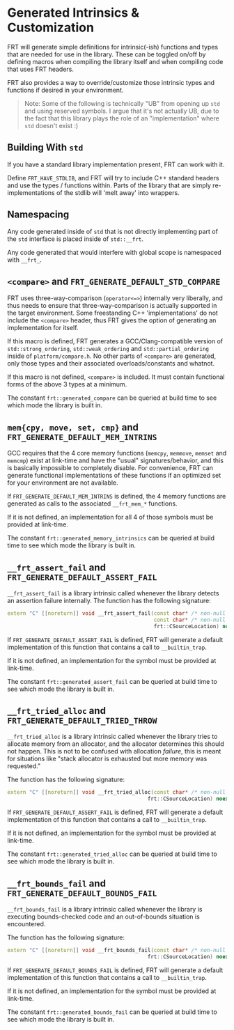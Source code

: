 # Generated Intrinsics & Customization

FRT will generate simple definitions for intrinsic(-ish) functions and types that are needed for use in the library.
These can be toggled on/off by defining macros when compiling the library itself and when compiling code that uses FRT
headers.

FRT also provides a way to override/customize those intrinsic types and functions if desired in your environment.

> Note: Some of the following is technically "UB" from opening up `std` and using reserved symbols. I argue that it's not
> actually UB, due to the fact that this library plays the role of an "implementation" where `std` doesn't exist :)

## Building With `std`

If you have a standard library implementation present, FRT can work with it.

Define `FRT_HAVE_STDLIB`, and FRT will try to include C++ standard headers and use the types / functions within. Parts
of the library that are simply re-implementations of the stdlib will 'melt away' into wrappers.

## Namespacing

Any code generated inside of `std` that is not directly implementing part of the `std` interface is placed inside
of `std::__frt`.

Any code generated that would interfere with global scope is namespaced with `__frt_`.

## `<compare>` and `FRT_GENERATE_DEFAULT_STD_COMPARE`

FRT uses three-way-comparison (`operator<=>`) internally very liberally, and thus needs to ensure that
three-way-comparison is actually supported in the target environment. Some freestanding C++ 'implementations' do not
include the `<compare>` header, thus FRT gives the option of generating an implementation for itself.

If this macro is defined, FRT generates a GCC/Clang-compatible version of `std::strong_ordering`, `std::weak_ordering`
and `std::partial_ordering` inside of `platform/compare.h`. No other parts of `<compare>` are generated, only those
types and their associated overloads/constants and whatnot.

If this macro is not defined, `<compare>` is included. It must contain functional forms of the above 3 types at a
minimum.

The constant `frt::generated_compare` can be queried at build time to see which mode the library is built in.

## `mem{cpy, move, set, cmp}` and `FRT_GENERATE_DEFAULT_MEM_INTRINS`

GCC requires that the 4 core memory functions (`memcpy`, `memmove`, `memset` and `memcmp`) exist at link-time and have
the "usual" signatures/behavior, and this is basically impossible to completely disable. For convenience, FRT can
generate functional implementations of these functions if an optimized set for your environment are not available.

If `FRT_GENERATE_DEFAULT_MEM_INTRINS` is defined, the 4 memory functions are generated as calls to the
associated `__frt_mem_*` functions.

If it is not defined, an implementation for all 4 of those symbols must be provided at link-time.

The constant `frt::generated_memory_intrinsics` can be queried at build time to see which mode the library is built in.

## `__frt_assert_fail` and `FRT_GENERATE_DEFAULT_ASSERT_FAIL`

`__frt_assert_fail` is a library intrinsic called whenever the library detects an assertion failure internally. The
function has the following signature:

```cpp
extern "C" [[noreturn]] void __frt_assert_fail(const char* /* non-null null-terminated condition string */, 
                                               const char* /* non-null null-terminated message string */, 
                                               frt::CSourceLocation) noexcept;
```

If `FRT_GENERATE_DEFAULT_ASSERT_FAIL` is defined, FRT will generate a default implementation of this function that
contains a call to `__builtin_trap`.

If it is not defined, an implementation for the symbol must be provided at link-time.

The constant `frt::generated_assert_fail` can be queried at build time to see which mode the library is built in.

## `__frt_tried_alloc` and `FRT_GENERATE_DEFAULT_TRIED_THROW`

`__frt_tried_alloc` is a library intrinsic called whenever the library tries to allocate memory from an allocator, and
the allocator determines this should not happen. This is not to be confused with allocation *failure*, this is meant for
situations like "stack allocator is exhausted but more memory was requested."

The function has the following signature:

```cpp
extern "C" [[noreturn]] void __frt_tried_alloc(const char* /* non-null null-terminated message string */, 
                                             frt::CSourceLocation) noexcept;
```

If `FRT_GENERATE_DEFAULT_ASSERT_FAIL` is defined, FRT will generate a default implementation of this function that
contains a call to `__builtin_trap`.

If it is not defined, an implementation for the symbol must be provided at link-time.

The constant `frt::generated_tried_alloc` can be queried at build time to see which mode the library is built in.

## `__frt_bounds_fail` and `FRT_GENERATE_DEFAULT_BOUNDS_FAIL`

`__frt_bounds_fail` is a library intrinsic called whenever the library is executing bounds-checked code and an
out-of-bounds situation is encountered.

The function has the following signature:

```cpp
extern "C" [[noreturn]] void __frt_bounds_fail(const char* /* non-null null-terminated message string */, 
                                             frt::CSourceLocation) noexcept;
```

If `FRT_GENERATE_DEFAULT_BOUNDS_FAIL` is defined, FRT will generate a default implementation of this function that
contains a call to `__builtin_trap`.

If it is not defined, an implementation for the symbol must be provided at link-time.

The constant `frt::generated_bounds_fail` can be queried at build time to see which mode the library is built in.
